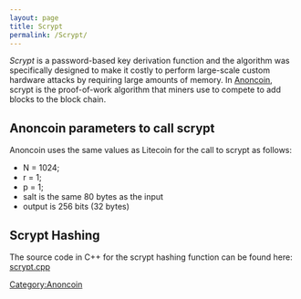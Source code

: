 ```yaml
---
layout: page
title: Scrypt
permalink: /Scrypt/
---
```


*Scrypt* is a password-based key derivation function and the algorithm was specifically designed to make it costly to perform large-scale custom hardware attacks by requiring large amounts of memory. In [Anoncoin](/Anoncoin "wikilink"), scrypt is the proof-of-work algorithm that miners use to compete to add blocks to the block chain.

Anoncoin parameters to call scrypt
----------------------------------

Anoncoin uses the same values as Litecoin for the call to scrypt as follows:

-   N = 1024;
-   r = 1;
-   p = 1;
-   salt is the same 80 bytes as the input
-   output is 256 bits (32 bytes)

Scrypt Hashing
--------------

The source code in C++ for the scrypt hashing function can be found here: [scrypt.cpp](https://github.com/Anoncoin/anoncoin/blob/master/src/scrypt.cpp)

[Category:Anoncoin](/Category:Anoncoin "wikilink")